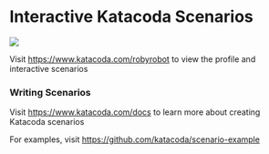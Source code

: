 # Interactive Katacoda Scenarios

[![](http://shields.katacoda.com/katacoda/robyrobot/count.svg)](https://www.katacoda.com/robyrobot "Get your profile on Katacoda.com")

Visit https://www.katacoda.com/robyrobot to view the profile and interactive scenarios

### Writing Scenarios
Visit https://www.katacoda.com/docs to learn more about creating Katacoda scenarios

For examples, visit https://github.com/katacoda/scenario-example
